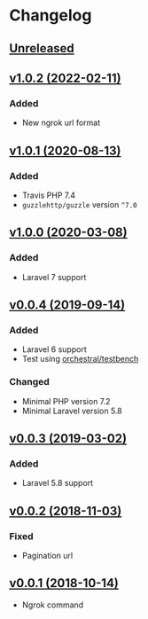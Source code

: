 # Changelog

## [Unreleased](https://github.com/jn-jairo/laravel-ngrok/compare/v1.0.2...1.x)

## [v1.0.2 (2022-02-11)](https://github.com/jn-jairo/laravel-ngrok/compare/v1.0.1...v1.0.2)

### Added
- New ngrok url format

## [v1.0.1 (2020-08-13)](https://github.com/jn-jairo/laravel-ngrok/compare/v1.0.0...v1.0.1)

### Added
- Travis PHP 7.4
- `guzzlehttp/guzzle` version `^7.0`

## [v1.0.0 (2020-03-08)](https://github.com/jn-jairo/laravel-ngrok/compare/v0.0.4...v1.0.0)

### Added
- Laravel 7 support

## [v0.0.4 (2019-09-14)](https://github.com/jn-jairo/laravel-ngrok/compare/v0.0.3...v0.0.4)

### Added
- Laravel 6 support
- Test using [orchestral/testbench](https://github.com/orchestral/testbench)

### Changed
- Minimal PHP version 7.2
- Minimal Laravel version 5.8

## [v0.0.3 (2019-03-02)](https://github.com/jn-jairo/laravel-ngrok/compare/v0.0.2...v0.0.3)

### Added
- Laravel 5.8 support

## [v0.0.2 (2018-11-03)](https://github.com/jn-jairo/laravel-ngrok/compare/v0.0.1...v0.0.2)

### Fixed
- Pagination url

## [v0.0.1 (2018-10-14)](https://github.com/jn-jairo/laravel-ngrok/commit/f5ffe623bd7c075c3c9eb58655e3841192f9b7d4)
- Ngrok command
